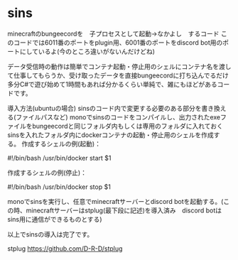 # sins

minecraftのbungeecordを　子プロセスとして起動→なかよし　するコード
このコードでは6011番のポートをplugin用、6001番のポートをdiscord bot用のポートにしているよ(今のところ違いがないんだけどね)

データ受信時の動作は簡単でコンテナ起動・停止用のシェルにコンテナ名を渡して仕事してもらうか、受け取ったデータを直接bungeecordに打ち込んでるだけ
多分C#で遊び始めて1時間もあれば分かるくらい単純で、雑にもほどがあるコードです。

導入方法(ubuntuの場合)
sinsのコード内で変更する必要のある部分を書き換える(ファイルパスなど)
monoでsinsのコードをコンパイルし、出力されたexeファイルをbungeecordと同じフォルダ内もしくは専用のフォルダに入れておく
sinsを入れたフォルダ内にdockerコンテナの起動・停止用のシェルを作成する。
作成するシェルの例(起動)：

#!/bin/bash
/usr/bin/docker start $1

作成するシェルの例(停止)：

#!/bin/bash
/usr/bin/docker stop $1

monoでsinsを実行し、任意でminecraftサーバーとdiscord botを起動する。(この時、minecraftサーバーはstplug(最下段に記述)を導入済み　discord botはsins用に通信ができるものとする)

以上でsinsの導入は完了です。



stplug https://github.com/D-R-D/stplug
